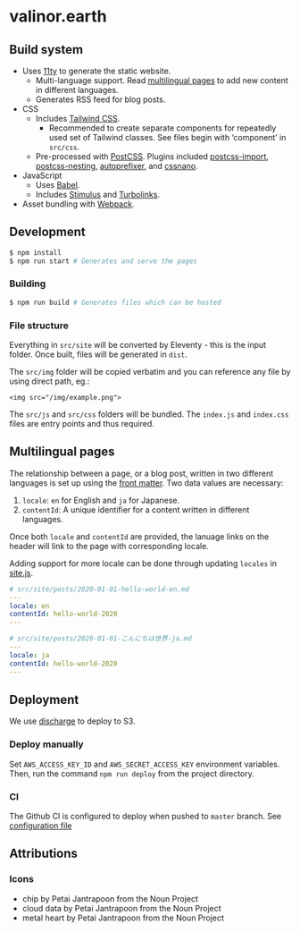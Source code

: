 # valinor.earth

## Build system

- Uses [11ty](https://www.11ty.dev/docs/) to generate the static website.
  - Multi-language support. Read [multilingual pages](#multilingual-pages) to add new content in different languages.
  - Generates RSS feed for blog posts.
- CSS
  - Includes [Tailwind CSS](https://tailwindcss.com).
    - Recommended to create separate components for repeatedly used set of Tailwind classes. See files begin with ‘component’ in `src/css`.
  - Pre-processed with [PostCSS](https://postcss.org). Plugins included [postcss-import](https://github.com/postcss/postcss-import#readme), [postcss-nesting](https://github.com/jonathantneal/postcss-nesting#readme), [autoprefixer](https://github.com/postcss/autoprefixer#readme), and [cssnano](https://github.com/cssnano/cssnano).
- JavaScript
  - Uses [Babel](https://babeljs.io).
  - Includes [Stimulus](https://stimulusjs.org) and [Turbolinks](https://github.com/turbolinks/turbolinks).
- Asset bundling with [Webpack](https://webpack.js.org).

## Development

```bash
$ npm install
$ npm run start # Generates and serve the pages
```

### Building

```bash
$ npm run build # Generates files which can be hosted
```

### File structure

Everything in `src/site` will be converted by Eleventy - this is the input folder. Once built, files will be generated in `dist`.

The `src/img` folder will be copied verbatim and you can reference any file by using direct path, eg.:

```
<img src="/img/example.png">
```

The `src/js` and `src/css` folders will be bundled. The `index.js` and `index.css` files are entry points and thus required.

## Multilingual pages

The relationship between a page, or a blog post, written in two different languages is set up using the [front matter](https://www.11ty.dev/docs/data-frontmatter/). Two data values are necessary:

1. `locale`: `en` for English and `ja` for Japanese.
2. `contentId`: A unique identifier for a content written in different languages.

Once both `locale` and `contentId` are provided, the lanuage links on the header will link to the page with corresponding locale.

Adding support for more locale can be done through updating `locales` in [site.js](src/site/_data/site.js).

```yaml
# src/site/posts/2020-01-01-hello-world-en.md
---
locale: en
contentId: hello-world-2020
---

```

```yaml
# src/site/posts/2020-01-01-こんにちは世界-ja.md
---
locale: ja
contentId: hello-world-2020
---

```

## Deployment

We use [discharge](https://github.com/brandonweiss/discharge) to deploy to S3.

### Deploy manually

Set `AWS_ACCESS_KEY_ID` and `AWS_SECRET_ACCESS_KEY` environment variables. Then, run the command `npm run deploy` from the project directory.

### CI

The Github CI is configured to deploy when pushed to `master` branch. See [configuration file](.github/workflows/deploy.yml)

## Attributions

### Icons

- chip by Petai Jantrapoon from the Noun Project
- cloud data by Petai Jantrapoon from the Noun Project
- metal heart by Petai Jantrapoon from the Noun Project
